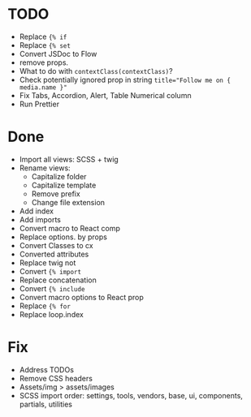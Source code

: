 # TODO

- Replace `{% if`
- Replace `{% set`
- Convert JSDoc to Flow
- remove props.
- What to do with `contextClass(contextClass)`?
- Check potentially ignored prop in string `title="Follow me on { media.name }"`
- Fix Tabs, Accordion, Alert, Table Numerical column
- Run Prettier

# Done

- Import all views: SCSS + twig
- Rename views:
  - Capitalize folder
  - Capitalize template
  - Remove prefix
  - Change file extension
- Add index
- Add imports
- Convert macro to React comp
- Replace options. by props
- Convert Classes to cx
- Converted attributes
- Replace twig not
- Convert `{% import`
- Replace concatenation
- Convert `{% include`
- Convert macro options to React prop
- Replace `{% for`
- Replace loop.index

# Fix

- Address TODOs
- Remove CSS headers
- Assets/img > assets/images
- SCSS import order: settings, tools, vendors, base, ui, components, partials, utilities
